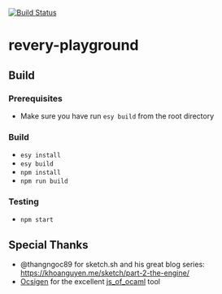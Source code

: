 [![Build Status](https://dev.azure.com/revery-ui/revery/_apis/build/status/revery-ui.revery-playground?branchName=master)](https://dev.azure.com/revery-ui/revery/_build/latest?definitionId=9&branchName=master)

# revery-playground

## Build

### Prerequisites

- Make sure you have run `esy build` from the root directory

### Build

- `esy install`
- `esy build`
- `npm install`
- `npm run build`

### Testing

- `npm start`

## Special Thanks

- @thangngoc89 for sketch.sh and his great blog series: https://khoanguyen.me/sketch/part-2-the-engine/
- [Ocsigen](http://ocsigen.org) for the excellent [js_of_ocaml](https://github.com/ocsigen/js_of_ocaml) tool
